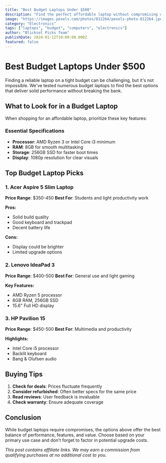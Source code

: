 ```yaml
---
title: "Best Budget Laptops Under $500"
description: "Find the perfect affordable laptop without compromising on performance. Our comprehensive review of budget-friendly options."
image: "https://images.pexels.com/photos/812264/pexels-photo-812264.jpeg?auto=compress&cs=tinysrgb&w=800"
category: "Electronics"
tags: ["laptops", "budget", "computers", "electronics"]
author: "Blicksel Picks Team"
publishDate: 2024-01-12T10:00:00.000Z
featured: false
---
```


# Best Budget Laptops Under $500

Finding a reliable laptop on a tight budget can be challenging, but it's not impossible. We've tested numerous budget laptops to find the best options that deliver solid performance without breaking the bank.

## What to Look for in a Budget Laptop

When shopping for an affordable laptop, prioritize these key features:

### Essential Specifications
- **Processor**: AMD Ryzen 3 or Intel Core i3 minimum
- **RAM**: 8GB for smooth multitasking
- **Storage**: 256GB SSD for faster boot times
- **Display**: 1080p resolution for clear visuals

## Top Budget Laptop Picks

### 1. Acer Aspire 5 Slim Laptop

**Price Range**: $350-450
**Best For**: Students and light productivity work

**Pros:**
- Solid build quality
- Good keyboard and trackpad
- Decent battery life

**Cons:**
- Display could be brighter
- Limited upgrade options

### 2. Lenovo IdeaPad 3

**Price Range**: $400-500
**Best For**: General use and light gaming

**Key Features:**
- AMD Ryzen 5 processor
- 8GB RAM, 256GB SSD
- 15.6" Full HD display

### 3. HP Pavilion 15

**Price Range**: $450-500
**Best For**: Multimedia and productivity

**Highlights:**
- Intel Core i5 processor
- Backlit keyboard
- Bang & Olufsen audio

## Buying Tips

1. **Check for deals**: Prices fluctuate frequently
2. **Consider refurbished**: Often better specs for the same price
3. **Read reviews**: User feedback is invaluable
4. **Check warranty**: Ensure adequate coverage

## Conclusion

While budget laptops require compromises, the options above offer the best balance of performance, features, and value. Choose based on your primary use case and don't forget to factor in potential upgrade costs.

*This post contains affiliate links. We may earn a commission from qualifying purchases at no additional cost to you.*